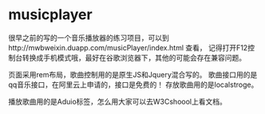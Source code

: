 # musicplayer
很早之前的写的一个音乐播放器的练习项目，可以到http://mwbweixin.duapp.com/musicPlayer/index.html 查看，
记得打开F12控制台转换成手机模式哦，最好在谷歌浏览器下，其他的可能会存在兼容问题。

页面采用rem布局，歌曲控制用的是原生JS和Jquery混合写的。
歌曲接口用的是qq音乐接口，在阿里云上申请的，接口是免费的！
存放歌曲用的是localstroge。

播放歌曲用的是Aduio标签，怎么用大家可以去W3Cshoool上看文档。
